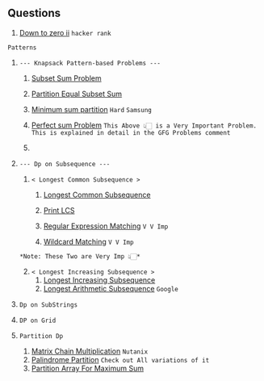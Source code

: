 ## Questions

  1. [Down to zero ii](https://www.hackerrank.com/challenges/down-to-zero-ii/problem)  `hacker rank`

   `Patterns`

   1. `--- Knapsack Pattern-based Problems ---`
       1. [Subset Sum Problem](https://practice.geeksforgeeks.org/problems/subset-sum-problem-1611555638/1)
       2. [Partition Equal Subset Sum](https://www.geeksforgeeks.org/problems/subset-sum-problem2014/1)
       3.  [Minimum sum partition](https://tinyl.io/9s4m) `Hard`  `Samsung`

       4.  [Perfect sum Problem](https://tinyl.io/9s5h)
`This Above 👆🏻 is a Very Important Problem. This is explained in detail in the GFG Problems comment`

       5. 

       
   1. `--- Dp on Subsequence ---`

       1. `< Longest Common Subsequence >`
           1. [Longest Common Subsequence](https://leetcode.com/problems/longest-common-subsequence/description/)
           2. [Print LCS](https://tinyl.io/9fOZ)


           3.  [Regular Expression Matching](https://leetcode.com/problems/regular-expression-matching/description/) `V V Imp`
           4.  [Wildcard  Matching](https://leetcode.com/problems/wildcard-matching/description/) `V V Imp`

      ` *Note: These Two are Very Imp 👆🏻* `


       2. `< Longest Increasing Subsequence >`
           1. [Longest Increasing Subsequence](https://leetcode.com/problems/longest-increasing-subsequence/)
           2. [Longest Arithmetic Subsequence](https://leetcode.com/problems/longest-arithmetic-subsequence/description/) `Google`


   3. `Dp on SubStrings`
      
   4. `DP on Grid`

   5. `Partition Dp`
      1. [Matrix Chain Multiplication](https://tinyl.io/9rJZ) `Nutanix`
      2. [Palindrome Partition](https://leetcode.com/problems/palindrome-partitioning-ii/description/)
          `Check out All variations of it`
      3. [Partition Array For Maximum Sum](https://leetcode.com/problems/partition-array-for-maximum-sum/description/)
